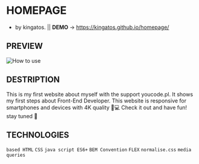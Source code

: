 #  HOMEPAGE                                             
- by kingatos. || **DEMO**  -> https://kingatos.github.io/homepage/
## PREVIEW
![How to use](https://i.ibb.co/HdrgPLC/homepage.gif)
## DESTRIPTION
This is my first website about myself with the support youcode.pl. It shows my first steps about Front-End Developer. This website is responsive for smartphones and devices with 4K quality 📲💻 Check it out and have fun! stay tuned 🤞
## TECHNOLOGIES
 `based HTML`
 `CSS`
 `java script ES6+`
 `BEM Convention`
 `FLEX`
 `normalise.css`
 `media queries`
 
